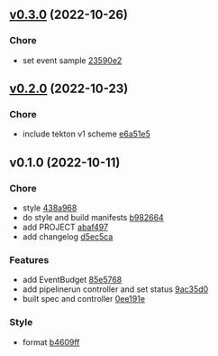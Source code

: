 
<a name="v0.3.0"></a>
## [v0.3.0](https://github.com/w6d-io/ciops/compare/v0.2.0...v0.3.0) (2022-10-26)

### Chore

* set event sample [23590e2]("https://github.com/w6d-io/ciops/commit/23590e2c2bdf06a8b78d5f0f7f7903dd85fa5daf")


<a name="v0.2.0"></a>
## [v0.2.0](https://github.com/w6d-io/ciops/compare/v0.1.0...v0.2.0) (2022-10-23)

### Chore

* include tekton v1 scheme [e6a51e5]("https://github.com/w6d-io/ciops/commit/e6a51e5b818455182f8b3a4d1938e9d873f6fad5")


<a name="v0.1.0"></a>
## v0.1.0 (2022-10-11)

### Chore

* style [438a968]("https://github.com/w6d-io/ciops/commit/438a9686acc12ad140d7d16d13503ba5f85f0ad8")
* do style and build manifests [b982664]("https://github.com/w6d-io/ciops/commit/b982664fbb97a2e431426a1dc356a135ed0a206e")
* add PROJECT [abaf497]("https://github.com/w6d-io/ciops/commit/abaf49747a264b7ef158e2a594fc6e21fa2728ca")
* add changelog [d5ec5ca]("https://github.com/w6d-io/ciops/commit/d5ec5ca1573c7bae31ab1bcab74f9cc637dc07ae")

### Features

* add EventBudget [85e5768]("https://github.com/w6d-io/ciops/commit/85e57680c84f3b53f418dc1286a5b68233575924")
* add pipelinerun controller and set status [9ac35d0]("https://github.com/w6d-io/ciops/commit/9ac35d030d5d5389281b8dbb946d2a682cc0b5e5")
* built spec and controller [0ee191e]("https://github.com/w6d-io/ciops/commit/0ee191eb4d05953d6f20b9083b383f4a27ad6ac8")

### Style

* format [b4609ff]("https://github.com/w6d-io/ciops/commit/b4609ffc4fc89dcf247564358607da2acc0c3ab4")


